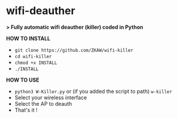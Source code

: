# wifi-deauther
**> Fully automatic wifi deauther (killer) coded in Python**

**HOW TO INSTALL**

- `git clone https://github.com/ZKAW/wifi-killer`
- `cd wifi-killer`
- `chmod +x INSTALL`
- `./INSTALL`

**HOW TO USE**

- `python3 W-Killer.py` or (if you added the script to path) `w-killer`
- Select your wireless interface
- Select the AP to deauth
- That's it !
